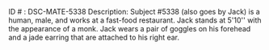 ID # : DSC-MATE-5338
Description: Subject #5338 (also goes by Jack) is a human, male, and works at a fast-food restaurant. Jack stands at 5'10'' with the appearance of a monk. Jack wears a pair of goggles on his forehead and a jade earring that are attached to his right ear.